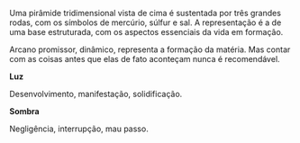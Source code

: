 Uma pirâmide tridimensional vista de cima é sustentada por três grandes rodas,
com os símbolos de mercúrio, súlfur e sal. A representação é a de uma base
estruturada, com os aspectos essenciais da vida em formação.

Arcano promissor, dinâmico, representa a formação da matéria. Mas contar com
as coisas antes que elas de fato aconteçam nunca é recomendável.

**Luz**

Desenvolvimento, manifestação, solidificação.

**Sombra**

Negligência, interrupção, mau passo.

